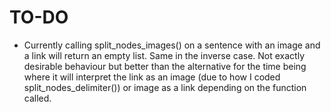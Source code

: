 # TO-DO
- Currently calling split_nodes_images() on a sentence with an image and a link will return an empty list. Same in the inverse case. Not exactly desirable behaviour but better than the alternative for the time being where it will interpret the link as an image (due to how I coded split_nodes_delimiter()) or image as a link depending on the function called.
